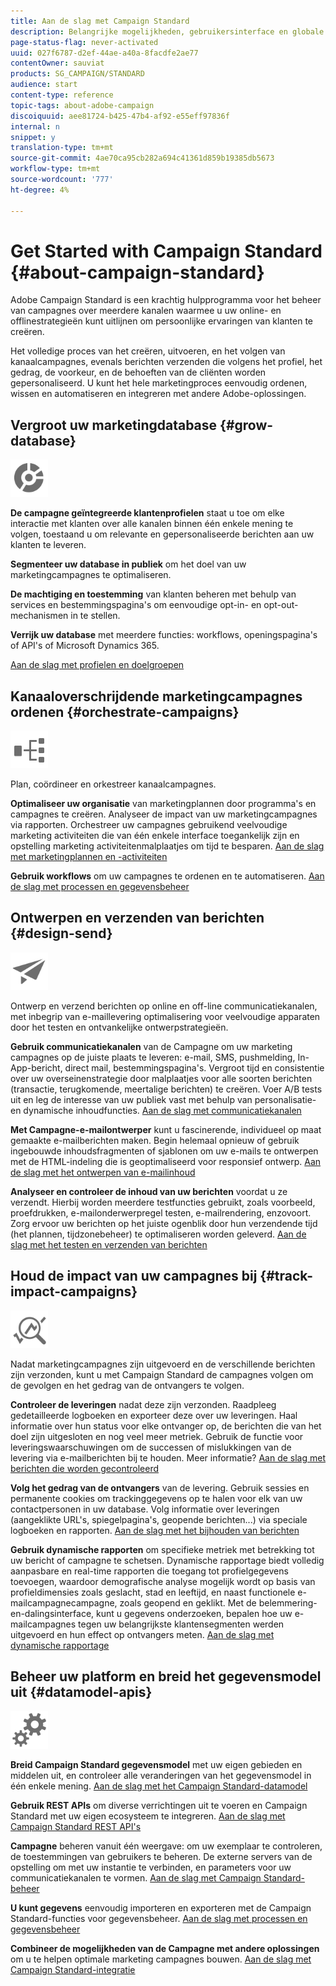 ```yaml
---
title: Aan de slag met Campaign Standard
description: Belangrijke mogelijkheden, gebruikersinterface en globale richtlijnen ontdekken.
page-status-flag: never-activated
uuid: 027f6787-d2ef-44ae-a40a-8facdfe2ae77
contentOwner: sauviat
products: SG_CAMPAIGN/STANDARD
audience: start
content-type: reference
topic-tags: about-adobe-campaign
discoiquuid: aee81724-b425-47b4-af92-e55eff97836f
internal: n
snippet: y
translation-type: tm+mt
source-git-commit: 4ae70ca95cb282a694c41361d859b19385db5673
workflow-type: tm+mt
source-wordcount: '777'
ht-degree: 4%

---
```



# Get Started with Campaign Standard {#about-campaign-standard}

Adobe Campaign Standard is een krachtig hulpprogramma voor het beheer van campagnes over meerdere kanalen waarmee u uw online- en offlinestrategieën kunt uitlijnen om persoonlijke ervaringen van klanten te creëren.

Het volledige proces van het creëren, uitvoeren, en het volgen van kanaalcampagnes, evenals berichten verzenden die volgens het profiel, het gedrag, de voorkeur, en de behoeften van de cliënten worden gepersonaliseerd. U kunt het hele marketingproces eenvoudig ordenen, wissen en automatiseren en integreren met andere Adobe-oplossingen.

## Vergroot uw marketingdatabase {#grow-database}

<img width="60px" alt="voorwaarden" src="assets/icon_segment.svg"/>

**De campagne geïntegreerde klantenprofielen** staat u toe om elke interactie met klanten over alle kanalen binnen één enkele mening te volgen, toestaand u om relevante en gepersonaliseerde berichten aan uw klanten te leveren.

**Segmenteer uw database in publiek** om het doel van uw marketingcampagnes te optimaliseren.

**De machtiging en toestemming** van klanten beheren met behulp van services en bestemmingspagina&#39;s om eenvoudige opt-in- en opt-out-mechanismen in te stellen.

**Verrijk uw database** met meerdere functies: workflows, openingspagina&#39;s of API&#39;s of Microsoft Dynamics 365.

[Aan de slag met profielen en doelgroepen](../../audiences/using/get-started-profiles-and-audiences.md)

## Kanaaloverschrijdende marketingcampagnes ordenen {#orchestrate-campaigns}

<img width="60px" alt="voorwaarden" src="assets/icon_workflows.svg"/>

Plan, coördineer en orkestreer kanaalcampagnes.

**Optimaliseer uw organisatie** van marketingplannen door programma&#39;s en campagnes te creëren. Analyseer de impact van uw marketingcampagnes via rapporten. Orchestreer uw campagnes gebruikend veelvoudige marketing activiteiten die van één enkele interface toegankelijk zijn en opstelling marketing activiteitenmalplaatjes om tijd te besparen. [Aan de slag met marketingplannen en -activiteiten](../../start/using/programs-and-campaigns.md)

**Gebruik workflows** om uw campagnes te ordenen en te automatiseren. [Aan de slag met processen en gegevensbeheer](../../automating/using/get-started-workflows.md)

## Ontwerpen en verzenden van berichten {#design-send}

<img width="60px" alt="voorwaarden" src="assets/icon_send.svg"/>

Ontwerp en verzend berichten op online en off-line communicatiekanalen, met inbegrip van e-maillevering optimalisering voor veelvoudige apparaten door het testen en ontvankelijke ontwerpstrategieën.

**Gebruik communicatiekanalen** van de Campagne om uw marketing campagnes op de juiste plaats te leveren: e-mail, SMS, pushmelding, In-App-bericht, direct mail, bestemmingspagina&#39;s. Vergroot tijd en consistentie over uw overseinenstrategie door malplaatjes voor alle soorten berichten (transactie, terugkomende, meertalige berichten) te creëren. Voer A/B tests uit en leg de interesse van uw publiek vast met behulp van personalisatie- en dynamische inhoudfuncties. [Aan de slag met communicatiekanalen](../../channels/using/get-started-communication-channels.md)

**Met Campagne-e-mailontwerper** kunt u fascinerende, individueel op maat gemaakte e-mailberichten maken. Begin helemaal opnieuw of gebruik ingebouwde inhoudsfragmenten of sjablonen om uw e-mails te ontwerpen met de HTML-indeling die is geoptimaliseerd voor responsief ontwerp. [Aan de slag met het ontwerpen van e-mailinhoud](../../designing/using/designing-content-in-adobe-campaign.md)

**Analyseer en controleer de inhoud van uw berichten** voordat u ze verzendt. Hierbij worden meerdere testfuncties gebruikt, zoals voorbeeld, proefdrukken, e-mailonderwerpregel testen, e-mailrendering, enzovoort. Zorg ervoor uw berichten op het juiste ogenblik door hun verzendende tijd (het plannen, tijdzonebeheer) te optimaliseren worden geleverd. [Aan de slag met het testen en verzenden van berichten](../../sending/using/get-started-sending-messages.md)

## Houd de impact van uw campagnes bij {#track-impact-campaigns}

<img width="60px" alt="voorwaarden" src="assets/icon_report.svg"/>

Nadat marketingcampagnes zijn uitgevoerd en de verschillende berichten zijn verzonden, kunt u met Campaign Standard de campagnes volgen om de gevolgen en het gedrag van de ontvangers te volgen.

**Controleer de leveringen** nadat deze zijn verzonden. Raadpleeg gedetailleerde logboeken en exporteer deze over uw leveringen. Haal informatie over hun status voor elke ontvanger op, de berichten die van het doel zijn uitgesloten en nog veel meer metriek.
Gebruik de functie voor leveringswaarschuwingen om de successen of mislukkingen van de levering via e-mailberichten bij te houden. Meer informatie? [Aan de slag met berichten die worden gecontroleerd](../../sending/using/monitoring-a-delivery.md)

**Volg het gedrag van de ontvangers** van de levering. Gebruik sessies en permanente cookies om trackinggegevens op te halen voor elk van uw contactpersonen in uw database. Volg informatie over leveringen (aangeklikte URL&#39;s, spiegelpagina&#39;s, geopende berichten...) via speciale logboeken en rapporten. [Aan de slag met het bijhouden van berichten](../../sending/using/tracking-messages.md)

**Gebruik dynamische rapporten** om specifieke metriek met betrekking tot uw bericht of campagne te schetsen. Dynamische rapportage biedt volledig aanpasbare en real-time rapporten die toegang tot profielgegevens toevoegen, waardoor demografische analyse mogelijk wordt op basis van profieldimensies zoals geslacht, stad en leeftijd, en naast functionele e-mailcampagnecampagne, zoals geopend en geklikt. Met de belemmering-en-dalingsinterface, kunt u gegevens onderzoeken, bepalen hoe uw e-mailcampagnes tegen uw belangrijkste klantensegmenten werden uitgevoerd en hun effect op ontvangers meten. [Aan de slag met dynamische rapportage](../../reporting/using/about-dynamic-reports.md)

## Beheer uw platform en breid het gegevensmodel uit {#datamodel-apis}

<img width="60px" alt="voorwaarden" src="assets/icon_admin.svg"/>

**Breid Campaign Standard gegevensmodel** met uw eigen gebieden en middelen uit, en controleer alle veranderingen van het gegevensmodel in één enkele mening. [Aan de slag met het Campaign Standard-datamodel](../../developing/using/get-started-data-model.md)

**Gebruik REST APIs** om diverse verrichtingen uit te voeren en Campaign Standard met uw eigen ecosysteem te integreren. [Aan de slag met Campaign Standard REST API&#39;s](../../api/using/get-started-apis.md)

**Campagne** beheren vanuit één weergave: om uw exemplaar te controleren, de toestemmingen van gebruikers te beheren. De externe servers van de opstelling om met uw instantie te verbinden, en parameters voor uw communicatiekanalen te vormen. [Aan de slag met Campaign Standard-beheer](../../administration/using/get-started-campaign-administration.md)

**U kunt gegevens** eenvoudig importeren en exporteren met de Campaign Standard-functies voor gegevensbeheer. [Aan de slag met processen en gegevensbeheer](../../automating/using/get-started-workflows.md)

**Combineer de mogelijkheden van de Campagne met andere oplossingen** om u te helpen optimale marketing campagnes bouwen. [Aan de slag met Campaign Standard-integratie](../../integrating/using/get-started-campaign-integrations.md)
